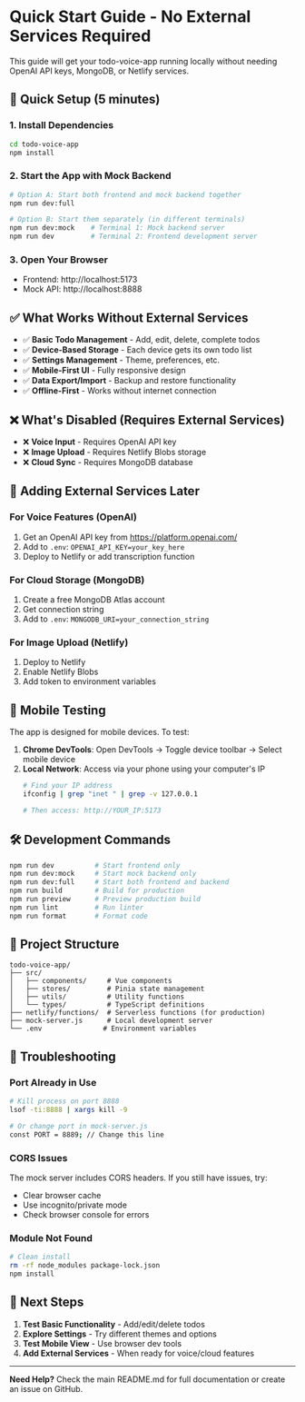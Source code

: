 # Quick Start Guide - No External Services Required

This guide will get your todo-voice-app running locally without needing OpenAI API keys, MongoDB, or Netlify services.

## 🚀 Quick Setup (5 minutes)

### 1. Install Dependencies
```bash
cd todo-voice-app
npm install
```

### 2. Start the App with Mock Backend
```bash
# Option A: Start both frontend and mock backend together
npm run dev:full

# Option B: Start them separately (in different terminals)
npm run dev:mock    # Terminal 1: Mock backend server
npm run dev         # Terminal 2: Frontend development server
```

### 3. Open Your Browser
- Frontend: http://localhost:5173
- Mock API: http://localhost:8888

## ✅ What Works Without External Services

- ✅ **Basic Todo Management** - Add, edit, delete, complete todos
- ✅ **Device-Based Storage** - Each device gets its own todo list
- ✅ **Settings Management** - Theme, preferences, etc.
- ✅ **Mobile-First UI** - Fully responsive design
- ✅ **Data Export/Import** - Backup and restore functionality
- ✅ **Offline-First** - Works without internet connection

## ❌ What's Disabled (Requires External Services)

- ❌ **Voice Input** - Requires OpenAI API key
- ❌ **Image Upload** - Requires Netlify Blobs storage
- ❌ **Cloud Sync** - Requires MongoDB database

## 🔧 Adding External Services Later

### For Voice Features (OpenAI)
1. Get an OpenAI API key from https://platform.openai.com/
2. Add to `.env`: `OPENAI_API_KEY=your_key_here`
3. Deploy to Netlify or add transcription function

### For Cloud Storage (MongoDB)
1. Create a free MongoDB Atlas account
2. Get connection string
3. Add to `.env`: `MONGODB_URI=your_connection_string`

### For Image Upload (Netlify)
1. Deploy to Netlify
2. Enable Netlify Blobs
3. Add token to environment variables

## 📱 Mobile Testing

The app is designed for mobile devices. To test:

1. **Chrome DevTools**: Open DevTools → Toggle device toolbar → Select mobile device
2. **Local Network**: Access via your phone using your computer's IP
   ```bash
   # Find your IP address
   ifconfig | grep "inet " | grep -v 127.0.0.1
   
   # Then access: http://YOUR_IP:5173
   ```

## 🛠 Development Commands

```bash
npm run dev          # Start frontend only
npm run dev:mock     # Start mock backend only  
npm run dev:full     # Start both frontend and backend
npm run build        # Build for production
npm run preview      # Preview production build
npm run lint         # Run linter
npm run format       # Format code
```

## 📂 Project Structure

```
todo-voice-app/
├── src/
│   ├── components/     # Vue components
│   ├── stores/         # Pinia state management
│   ├── utils/          # Utility functions
│   └── types/          # TypeScript definitions
├── netlify/functions/  # Serverless functions (for production)
├── mock-server.js      # Local development server
└── .env               # Environment variables
```

## 🐛 Troubleshooting

### Port Already in Use
```bash
# Kill process on port 8888
lsof -ti:8888 | xargs kill -9

# Or change port in mock-server.js
const PORT = 8889; // Change this line
```

### CORS Issues
The mock server includes CORS headers. If you still have issues, try:
- Clear browser cache
- Use incognito/private mode
- Check browser console for errors

### Module Not Found
```bash
# Clean install
rm -rf node_modules package-lock.json
npm install
```

## 🎯 Next Steps

1. **Test Basic Functionality** - Add/edit/delete todos
2. **Explore Settings** - Try different themes and options
3. **Test Mobile View** - Use browser dev tools
4. **Add External Services** - When ready for voice/cloud features

---

**Need Help?** Check the main README.md for full documentation or create an issue on GitHub.
